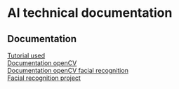 # AI technical documentation

## Documentation
[Tutorial used](https://www.youtube.com/watch?v=5yPeKQzCPdI)  
[Documentation openCV](https://docs.opencv.org/4.x/d6/d00/tutorial_py_root.html)  
[Documentation openCV facial recognition](https://docs.opencv.org/3.4/da/d60/tutorial_face_main.html)  
[Facial recognition project](https://github.com/ageitgey/face_recognition)  
